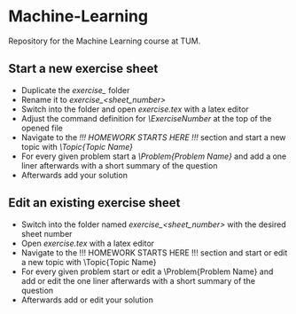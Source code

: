 # Machine-Learning
Repository for the Machine Learning course at TUM.

## Start a new exercise sheet
- Duplicate the *exercise_* folder
- Rename it to *exercise_<sheet_number>*
- Switch into the folder and open *exercise.tex* with a latex editor
- Adjust the command definition for *\ExerciseNumber* at the top of the opened file
- Navigate to the *!!! HOMEWORK STARTS HERE !!!* section and start a new topic with *\Topic{Topic Name}*
- For every given problem start a *\Problem{Problem Name}* and add a one liner afterwards with a short summary of the question 
- Afterwards add your solution

## Edit an existing exercise sheet
- Switch into the folder named *exercise_<sheet_number>* with the desired sheet number
- Open *exercise.tex* with a latex editor
- Navigate to the !!! HOMEWORK STARTS HERE !!! section and start or edit a new topic with \Topic{Topic Name}
- For every given problem start or edit a \Problem{Problem Name} and add or edit the one liner afterwards with a short summary of the question
- Afterwards add or edit your solution
